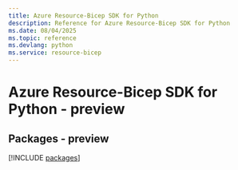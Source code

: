 ```yaml
---
title: Azure Resource-Bicep SDK for Python
description: Reference for Azure Resource-Bicep SDK for Python
ms.date: 08/04/2025
ms.topic: reference
ms.devlang: python
ms.service: resource-bicep
---
```

# Azure Resource-Bicep SDK for Python - preview
## Packages - preview
[!INCLUDE [packages](resource-bicep-index.md)]